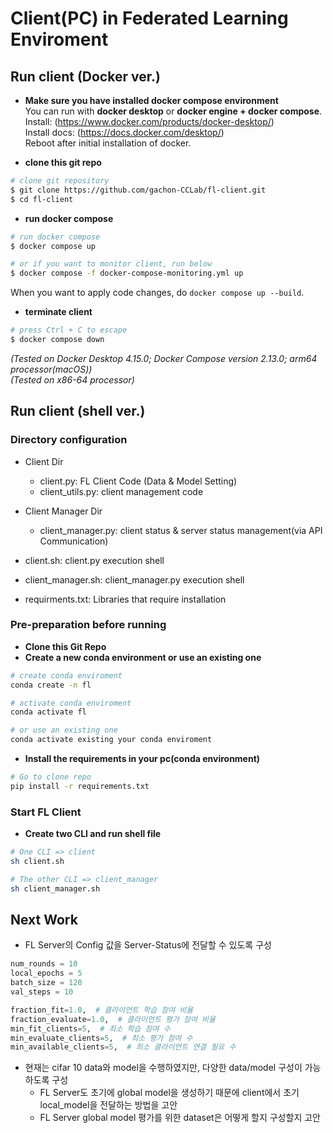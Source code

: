 # Client(PC) in Federated Learning Enviroment

## Run client (Docker ver.)
- **Make sure you have installed docker compose environment**  
You can run with **docker desktop** or **docker engine + docker compose**.  
Install: (https://www.docker.com/products/docker-desktop/)  
Install docs: (https://docs.docker.com/desktop/)  
Reboot after initial installation of docker.

- **clone this git repo**
```bash
# clone git repository
$ git clone https://github.com/gachon-CCLab/fl-client.git
$ cd fl-client
```

- **run docker compose**
```bash
# run docker compose
$ docker compose up

# or if you want to monitor client, run below
$ docker compose -f docker-compose-monitoring.yml up
```
When you want to apply code changes, do `docker compose up --build`.  


- **terminate client**
```bash
# press Ctrl + C to escape
$ docker compose down
```   

*(Tested on Docker Desktop 4.15.0; Docker Compose version 2.13.0; arm64 processor(macOS))*   
*(Tested on x86-64 processor)*


## Run client (shell ver.)
### **Directory configuration**

- Client Dir
    - client.py: FL Client Code (Data & Model Setting)
    - client_utils.py: client management code

- Client Manager Dir
    - client_manager.py: client status & server status management(via API Communication)

- client.sh: client.py execution shell
- client_manager.sh: client_manager.py execution shell
- requirments.txt: Libraries that require installation

### **Pre-preparation before running**

- **Clone this Git Repo**
- **Create a new conda environment or use an existing one**

```bash
# create conda enviroment
conda create -n fl

# activate conda enviroment 
conda activate fl

# or use an existing one
conda activate existing your conda enviroment
```

- **Install the requirements in your pc(conda environment)**

```bash
# Go to clone repo
pip install -r requirements.txt
```

### Start FL Client

- **Create two CLI and run shell file**

```bash
# One CLI => client
sh client.sh

# The other CLI => client_manager
sh client_manager.sh

```

## Next Work

- FL Server의 Config 값을 Server-Status에 전달할 수 있도록 구성

```python
num_rounds = 10
local_epochs = 5
batch_size = 128
val_steps = 10
```

```python
fraction_fit=1.0,  # 클라이언트 학습 참여 비율
fraction_evaluate=1.0,  # 클라이언트 평가 참여 비율
min_fit_clients=5,  # 최소 학습 참여 수
min_evaluate_clients=5,  # 최소 평가 참여 수
min_available_clients=5,  # 최소 클라이언트 연결 필요 수
```

- 현재는 cifar 10 data와 model을 수행하였지만, 다양한 data/model 구성이 가능하도록 구성
    - FL Server도 초기에 global model을 생성하기 때문에 client에서 초기 local_model을 전달하는 방법을 고안
    - FL Server global model 평가를 위한 dataset은 어떻게 할지 구성할지 고안
